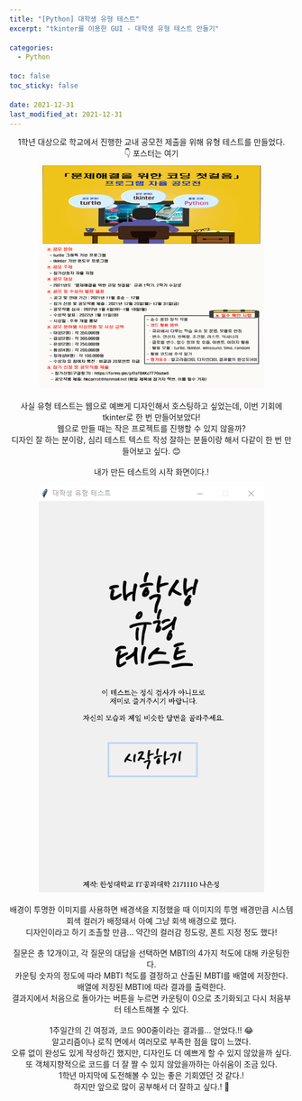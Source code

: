 ```yaml
---
title: "[Python] 대학생 유형 테스트"
excerpt: "tkinter를 이용한 GUI - 대학생 유형 테스트 만들기"

categories:
  - Python

toc: false
toc_sticky: false

date: 2021-12-31
last_modified_at: 2021-12-31
---
```


<center>1학년 대상으로 학교에서 진행한 교내 공모전 제출을 위해 유형 테스트를 만들었다.  
<br>👇 포스터는 여기</center>
<center><img src="/assets/images/21123101/poster.png" width="400"></center>  
<br>

<center>사실 유형 테스트는 웹으로 예쁘게 디자인해서 호스팅하고 싶었는데, 이번 기회에 tkinter로 한 번 만들어보았다!  <br>
웹으로 만들 때는 작은 프로젝트를 진행할 수 있지 않을까?  <br>
디자인 잘 하는 분이랑, 심리 테스트 텍스트 작성 잘하는 분들이랑 해서 다같이 한 번 만들어보고 싶다. 😊  </center>  

<br>
<center>내가 만든 테스트의 시작 화면이다.!</center>
<br>
<center><img src="/assets/images/21123101/typeTestMain.png" width="400"></center>  
<br>
<center>배경이 투명한 이미지를 사용하면 배경색을 지정했을 때 이미지의 투명 배경만큼 시스템 회색 컬러가 배정돼서 아예 그냥 회색 배경으로 했다.  <br>
디자인이라고 하기 조촐할 만큼... 약간의 컬러감 정도랑, 폰트 지정 정도 했다!  <br>
<br>
질문은 총 12개이고, 각 질문의 대답을 선택하면 MBTI의 4가지 척도에 대해 카운팅한다.  <br>
카운팅 숫자의 정도에 따라 MBTI 척도를 결정하고 산출된 MBTI를 배열에 저장한다.  <br>
배열에 저장된 MBTI에 따라 결과를 출력한다.  <br>
결과지에서 처음으로 돌아가는 버튼을 누르면 카운팅이 0으로 초기화되고 다시 처음부터 테스트해볼 수 있다.  <br>
<br>
1주일간의 긴 여정과, 코드 900줄이라는 결과를... 얻었다.!! 😂  <br>
알고리즘이나 로직 면에서 여러모로 부족한 점을 많이 느꼈다.  <br>
오류 없이 완성도 있게 작성하긴 했지만, 디자인도 더 예쁘게 할 수 있지 않았을까 싶다.  <br>
또 객체지향적으로 코드를 더 잘 짤 수 있지 않았을까하는 아쉬움이 조금 있다.  <br>
1학년 마지막에 도전해볼 수 있는 좋은 기회였던 것 같다.!  <br>
하지만 앞으로 많이 공부해서 더 잘하고 싶다.! 😤</center>